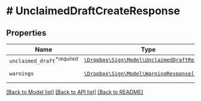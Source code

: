 # # UnclaimedDraftCreateResponse



## Properties

Name | Type | Description | Notes
------------ | ------------- | ------------- | -------------
| `unclaimed_draft`<sup>*_required_</sup> | [```\Dropbox\Sign\Model\UnclaimedDraftResponse```](UnclaimedDraftResponse.md) |    |  |
| `warnings` | [```\Dropbox\Sign\Model\WarningResponse[]```](WarningResponse.md) |  A list of warnings.  |  |

[[Back to Model list]](../../README.md#models) [[Back to API list]](../../README.md#endpoints) [[Back to README]](../../README.md)
